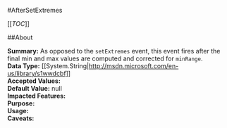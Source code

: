 #AfterSetExtremes

[[_TOC_]]

##About

**Summary:**  As opposed to the <code>setExtremes</code> event, this event fires after the final min and max values are computed and corrected for <code>minRange</code>.   
**Data Type:** [[System.String|http://msdn.microsoft.com/en-us/library/s1wwdcbf]]  
**Accepted Values:**   
**Default Value:** null  
**Impacted Features:**   
**Purpose:**   
**Usage:**   
**Caveats:**   

